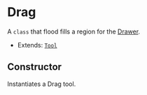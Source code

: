 # Drag

A `class` that flood fills a region for the [Drawer](./../Drawer.md).

* Extends: [`Tool`](./Tool.md)

## Constructor

Instantiates a Drag tool.